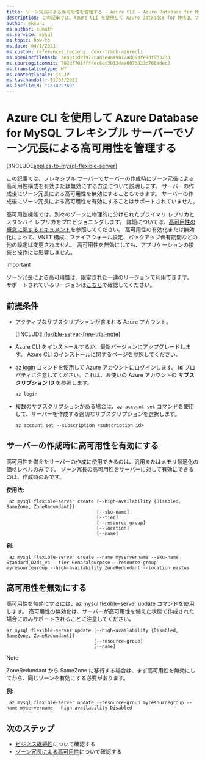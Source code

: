 ```yaml
---
title: ゾーン冗長による高可用性を管理する - Azure CLI - Azure Database for MySQL フレキシブル サーバー
description: この記事では、Azure CLI を使用して Azure Database for MySQL フレキシブル サーバーでゾーン冗長による高可用性を構成する方法について説明します。
author: mksuni
ms.author: sumuth
ms.service: mysql
ms.topic: how-to
ms.date: 04/1/2021
ms.custom: references_regions, devx-track-azurecli
ms.openlocfilehash: 3ed931d0f972caa2e4a49012ad09afe9df9d3233
ms.sourcegitcommit: 702df701fff4ec6cc39134aa607d023c766adec3
ms.translationtype: HT
ms.contentlocale: ja-JP
ms.lasthandoff: 11/03/2021
ms.locfileid: "131422769"
---
```

# <a name="manage-zone-redundant-high-availability-in-azure-database-for-mysql-flexible-server-with-azure-cli"></a>Azure CLI を使用して Azure Database for MySQL フレキシブル サーバーでゾーン冗長による高可用性を管理する

[!INCLUDE[applies-to-mysql-flexible-server](../includes/applies-to-mysql-flexible-server.md)]


この記事では、フレキシブル サーバーでサーバーの作成時にゾーン冗長による高可用性構成を有効または無効にする方法について説明します。 サーバーの作成後にゾーン冗長による高可用性を無効にすることもできます。 サーバーの作成後にゾーン冗長による高可用性を有効にすることはサポートされていません。

高可用性機能では、別々のゾーンに物理的に分けられたプライマリ レプリカとスタンバイ レプリカをプロビジョニングします。 詳細については、[高可用性の概念に関するドキュメント](./concepts/../concepts-high-availability.md)を参照してください。 高可用性の有効化または無効化によって、VNET 構成、ファイアウォール設定、バックアップ保有期間などの他の設定は変更されません。 高可用性を無効にしても、アプリケーションの接続と操作には影響しません。

> [!IMPORTANT]
> ゾーン冗長による高可用性は、限定された一連のリージョンで利用できます。 サポートされているリージョンは[こちら](./overview.md#azure-regions)で確認してください。

## <a name="prerequisites"></a>前提条件

- アクティブなサブスクリプションが含まれる Azure アカウント。 

    [!INCLUDE [flexible-server-free-trial-note](../includes/flexible-server-free-trial-note.md)]
- Azure CLI をインストールするか、最新バージョンにアップグレードします。 [Azure CLI のインストール](/cli/azure/install-azure-cli)に関するページを参照してください。
- [az login](/cli/azure/reference-index#az_login) コマンドを使用して Azure アカウントにログインします。 **id** プロパティに注意してください。これは、お使いの Azure アカウントの **サブスクリプション ID** を参照します。

    ```azurecli-interactive
    az login
    ````

- 複数のサブスクリプションがある場合は、```az account set``` コマンドを使用して、サーバーを作成する適切なサブスクリプションを選択します。

    ```azurecli
    az account set --subscription <subscription id>
    ```

## <a name="enable-high-availability-during-server-creation"></a>サーバーの作成時に高可用性を有効にする

高可用性を備えたサーバーの作成に使用できるのは、汎用またはメモリ最適化の価格レベルのみです。 ゾーン冗長の高可用性をサーバーに対して有効にできるのは、作成時のみです。

**使用法:**

   ```azurecli
    az mysql flexible-server create [--high-availability {Disabled, SameZone, ZoneRedundant}]
                                    [--sku-name]
                                    [--tier]
                                    [--resource-group]
                                    [--location]
                                    [--name]
   ```

**例:**

   ```azurecli
    az mysql flexible-server create --name myservername --sku-name Standard_D2ds_v4 --tier Genaralpurpose --resource-group myresourcegroup --high-availability ZoneRedundant --location eastus
   ```

## <a name="disable-high-availability"></a>高可用性を無効にする

高可用性を無効にするには、[az mysql flexible-server update](/cli/azure/mysql/flexible-server#az_mysql_flexible_server_update) コマンドを使用します。 高可用性の無効化は、サーバーが高可用性を備えた状態で作成された場合にのみサポートされることに注意してください。

```azurecli
az mysql flexible-server update [--high-availability {Disabled, SameZone, ZoneRedundant}]
                                [--resource-group]
                                [--name]
```
>[!Note]
>ZoneRedundant から SameZone に移行する場合は、まず高可用性を無効にしてから、同じゾーンを有効にする必要があります。

**例:**

   ```azurecli
    az mysql flexible-server update --resource-group myresourcegroup --name myservername --high-availability Disabled
   ```

## <a name="next-steps"></a>次のステップ

- [ビジネス継続性](./concepts-business-continuity.md)について確認する
- [ゾーン冗長による高可用性](./concepts-high-availability.md)について確認する